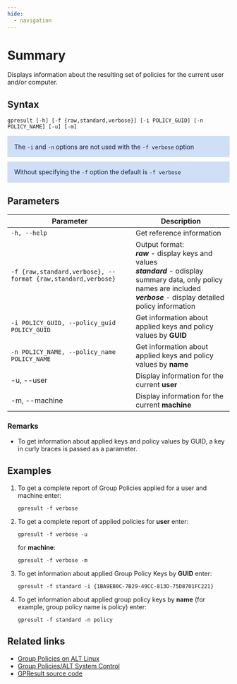 ```yaml
---
hide:
  - navigation
---
```


# Summary

Displays information about the resulting set of policies for the current user and/or computer.

## Syntax

```
gpresult [-h] [-f {raw,standard,verbose}] [-i POLICY_GUID] [-n POLICY_NAME] [-u] [-m]
```

<div class="warning" style='padding:0.1em; background-color:#CFDFF5; color:#0F174A'>
<span>
<p style='margin-left:1em; margin-top:1em'>
The <code>-i</code> and <code>-n</code> options  are not used with the <code>-f verbose</code> option
</p></span>
</div>

<div class="warning" style='padding:0.1em; background-color:#CFDFF5; color:#0F174A; margin-top: 10px'>
<span>
<p style='margin-left:1em; margin-top:1em'>
Without specifying the <code>-f</code> option the default is <code>-f verbose</code>
</p></span>
</div>

## Parameters

| Parameter                                                    | Description                                                                                                                                                                               |
| ------------------------------------------------------------ | ----------------------------------------------------------------------------------------------------------------------------------------------------------------------------------------- |
| `-h, --help`                                                 | Get reference information                                                                                                                                                                 |
| `-f {raw,standard,verbose}, --format {raw,standard,verbose}` | Output format:<br> ***raw*** - display keys and values<br> ***standard*** - оdisplay summary data, only policy names are included<br> ***verbose*** - display detailed policy information |
| `-i POLICY_GUID, --policy_guid POLICY_GUID`                  | Get information about applied keys and policy values by **GUID**                                                                                                                          |
| `-n POLICY_NAME, --policy_name POLICY_NAME`                  | Get information about applied keys and policy values by **name**                                                                                                                          |
| -u, --user                                                   | Display information for the current **user**                                                                                                                                              |
| -m, --machine                                                | Display information for the current **machine**                                                                                                                                           |

### Remarks
- To get information about applied keys and policy values by GUID, a key in curly braces is passed as a parameter.

## Examples
1. To get a complete report of Group Policies applied for a user and machine enter:
   
    ```
    gpresult -f verbose
    ```

2. To get a complete report of applied policies for **user** enter:
   
    ```
    gpresult -f verbose -u
    ```

    for **machine**:

    ```
    gpresult -f verbose -m
    ```

3. To get information about applied Group Policy Keys by **GUID** enter:
   
    ```
    gpresult -f standard -i {1BA9EB0C-7B29-49CC-813D-75D8701FC221}
    ```

4. To get information about applied group policy keys by **name** (for example, group policy name is policy) enter:
   
    ```
    gpresult -f standard -n policy
    ```

## Related links
- [Group Policies on ALT Linux](https://www.altlinux.org/Групповые_политики)
- [Group Policies/ALT System Control](https://www.altlinux.org/Групповые_политики/ALT_System_Control)
- [GPResult source code](https://github.com/alxvmr/gpresult)